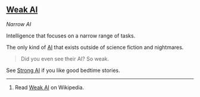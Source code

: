 ## [Weak AI](#weak-ai)
*Narrow AI*

Intelligence that focuses on a narrow range of tasks.

The only kind of [AI](#ai) that exists outside of science fiction and nightmares.

> Did you even see their AI? So weak.

See [Strong AI](#strong-ai) if you like good bedtime stories.

---

1. Read [Weak AI](https://en.wikipedia.org/wiki/Weak_AI) on Wikipedia.